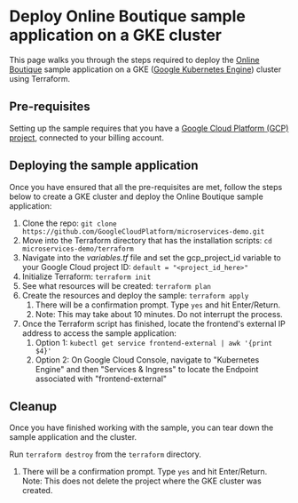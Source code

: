 # Deploy Online Boutique sample application on a GKE cluster

This page walks you through the steps required to deploy the [Online Boutique](https://github.com/GoogleCloudPlatform/microservices-demo) sample application on a GKE ([Google Kubernetes Engine](https://cloud.google.com/kubernetes-engine)) cluster using Terraform.

## Pre-requisites

Setting up the sample requires that you have a [Google Cloud Platform (GCP) project](https://cloud.google.com/resource-manager/docs/creating-managing-projects#console), connected to your billing account.

## Deploying the sample application

Once you have ensured that all the pre-requisites are met, follow the steps below to create a GKE cluster and deploy the Online Boutique sample application:

1. Clone the repo:
`git clone https://github.com/GoogleCloudPlatform/microservices-demo.git`
1. Move into the Terraform directory that has the installation scripts:
`cd microservices-demo/terraform`
1. Navigate into the *variables.tf* file and set the gcp_project_id variable to your Google Cloud project ID:
`default = "<project_id_here>"`
1. Initialize Terraform:
`terraform init`
1. See what resources will be created:
    `terraform plan`
1. Create the resources and deploy the sample:
    `terraform apply`
    1. There will be a confirmation prompt. Type `yes` and hit Enter/Return.
    1. Note: This may take about 10 minutes. Do not interrupt the process.
1. Once the Terraform script has finished, locate the frontend's external IP address to access the sample application:
    1. Option 1: `kubectl get service frontend-external | awk '{print $4}'`
    1. Option 2: On Google Cloud Console, navigate to "Kubernetes Engine" and then "Services & Ingress" to locate the Endpoint associated with "frontend-external"

## Cleanup

Once you have finished working with the sample, you can tear down the sample application and the cluster. 

Run `terraform destroy` from the `terraform` directory.
1. There will be a confirmation prompt. Type `yes` and hit Enter/Return.
Note: This does not delete the project where the GKE cluster was created.